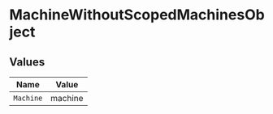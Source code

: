 # MachineWithoutScopedMachinesObject


## Values

| Name      | Value     |
| --------- | --------- |
| `Machine` | machine   |